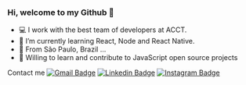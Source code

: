 ### Hi, welcome to my Github 👋

- 💻 I work with the best team of developers at ACCT.
- 🌱 I’m currently learning React, Node and React Native.
- 📍  From São Paulo, Brazil ...
- 🚀 Willing to learn and contribute to JavaScript open source projects

Contact me 
[![Gmail Badge](https://img.shields.io/badge/-saulorodriguesm@gmail.com-c14438?style=flat-square&logo=Gmail&logoColor=white&link=mailto:saulorodriguesm@gmail.com)](mailto:saulorodriguesm@gmail.com)
[![Linkedin Badge](https://img.shields.io/badge/saulo-r-506051126?style=flat-square&logo=Linkedin&logoColor=white&link=https://www.linkedin.com/in/saulo-r-506051126/)](https://www.linkedin.com/in/saulo-r-506051126/) 
[![Instagram Badge](https://img.shields.io/badge/saulorodriguesm/?style=flat-square&logo=Instagram&logoColor=white&link=https://www.instagram.com/saulorodriguesm/)](https://www.instagram.com/saulorodriguesm/)
